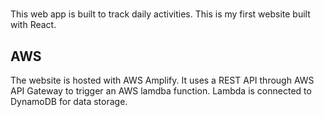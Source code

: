 #
This web app is built to track daily activities.
This is my first website built with React.

## AWS
The website is hosted with AWS Amplify.
It uses a REST API through AWS API Gateway to trigger an AWS lamdba function.
Lambda is connected to DynamoDB for data storage.